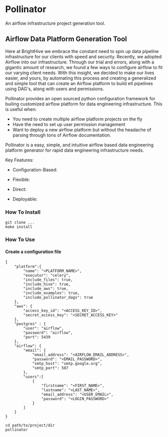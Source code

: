 # Pollinator
An airflow infrastructure project generation tool.

## Airflow Data Platform Generation Tool 

Here at BrightHive we embrace the constant need to spin up data pipeline infrastructure for our clients with speed and security. Recently, we adopted Airflow into our infrastructure. Through our trial and errors, along with a gigantic amount of research, we found a few ways to configure airflow to fit our varying client needs. With this insight, we decided to make our lives easier, and yours, by automating this process and creating a generalized and simple tool that can create an Airflow platform to build etl pipelines using DAG's, along with users and permissions.



Pollinator provides an open sourced python configuration framework for builing customized airflow platform for data engineering infrastructure. This is useful when:
 * You need to create multiple airflow platform projects on the fly
 * Have the need to set up user permission management
 * Want to deploy a new airflow platform but without the headache of parsing through tons of Airflow documentation.

Pollinator is a easy, simple, and intuitive airflow based data engineering platform generator for rapid data engineering infrastructure needs.

Key Features:

- Configuration-Based: 

- Flexible:

- Direct:

- Deployable:


### How To Install

```
git clone ...
make install
```

### How To Use

#### Create a configuration file
```
{
    "platform":{
        "name": "<PLATFORM_NAME>",
        "executor": "celery",
        "include_files": true,
        "include_hive": true,
        "include_aws": true,
        "include_examples": true,
        "include_pollinator_dags": true
    },
    "aws": {
        "access_key_id": "<ACCESS_KEY_ID>",
        "secret_access_key": "<SECRET_ACCESS_KEY>"
    },
    "postgres" : {
        "user": "airflow",
        "password": "airflow",
        "port": 5439
    },
    "airflow": {
        "email": {
            "email_address": "<AIRFLOW_EMAIL_ADDRESS>",
            "password": "<EMAIL_PASSWORD>",
            "smtp_host": "smtp.google.org",
            "smtp_port": 587
        },
        "users":[
            {
                "firstname": "<FIRST_NAME>",
                "lastname": "<LAST_NAME>",
                "email_address": "<USER_EMAIL>",
                "password": "<LOGIN_PASSWORD>"
            }
        ]
    }
}
```

```
cd path/to/project/dir 
pollinator
```
